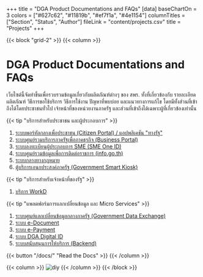+++
title = "DGA Product Documentations and FAQs"
[data]
baseChartOn = 3
colors = ["#627c62", "#11819b", "#ef7f1a", "#4e1154"]
columnTitles = ["Section", "Status", "Author"]
fileLink = "content/projects.csv"
title = "Projects"
+++

{{< block "grid-2" >}}
{{< column >}}

# DGA Product Documentations and FAQs

เว็บไซต์นี้จัดทำขึ้นเพื่อรวบรวมข้อมูลเกี่ยวกับผลิตภัณฑ์ต่างๆ ของ สพร. ทั้งที่เกี่ยวข้องกับ รายละเอียดผลิตภัณฑ์ วิธีการขอใช้บริการ วิธีการใช้งาน ปัญหาที่พบบ่อย และแนวทางการแก้ไข โดยมีทั้งส่วนที่เข้าถึงได้โดยประชาชนทั่วไป เจ้าหน้าที่ของหน่วยงานภาครัฐ และส่วนที่เข้าถึงได้เฉพาะผู้ที่เกี่ยวข้องเท่านั้น

{{< tip "บริการสำหรับประชาชน และผู้ประกอบการ" >}}

1. [ระบบพอร์ทัลกลางเพื่อประชาชน (Citizen Portal) / แอปพลิเคชัน "ทางรัฐ"](/docs/czp/)
2. [ระบบศูนย์รวมบริการภาครัฐเพื่อภาคธุรกิจ (Business Portal)](/docs/biz/)
3. [ระบบลงทะเบียนผู้ประกอบการ SME (SME One ID)](/docs/sme)
4. [ระบบศูนย์รวมข้อมูลเพื่อการติดต่อราชการ (info.go.th)](/docs/info)
5. [ระบบกลางทางกฎหมาย](/docs/law)
6. [ตู้บริการเอนกประสงค์ภาครัฐ (Government Smart Kiosk)](/docs/kiosk)

{{< tip "บริการสำหรับเจ้าหน้าที่ของรัฐ" >}}

1. [บริการ WorkD](/docs/workd)

{{< tip "แพลตฟอร์มการแลกเปลี่ยนข้อมูล และ Micro Services" >}}

1. [ระบบศูนย์แลกเปลี่ยนข้อมูลกลางภาครัฐ (Government Data Exchange)](/docs/gdx)
2. [ระบบ e-Document](/docs/edocs)
3. [ระบบ e-Payment](/docs/epayment)
4. [ระบบ DGA Digital ID](/docs/digitalid)
5. [ระบบสนับสนุนการให้บริการ (Backend)](/docs/backend)


{{< button "/docs/" "Read the Docs" >}}
{{< /column >}}

{{< column >}}
![diy](/images/scribble.jpg)
{{< /column >}}
{{< /block >}}
